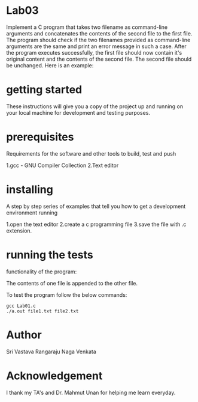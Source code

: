 # Lab03

Implement a C program that takes two filename as command-line arguments and 
concatenates the contents of the second file to the first file.  The program should 
check if the two filenames provided as command-line arguments are the same and 
print an error message in such a case. After the program executes successfully, the 
first file should now contain it's original content and the contents of the second file. 
The second file should be unchanged. Here is an example: 

# getting started

These instructions will give you a copy of the project up and running on your local machine for development and testing purposes.

# prerequisites

Requirements for the software and other tools to build, test and push

1.gcc - GNU Compiler Collection
2.Text editor

# installing 

A step by step series of examples that tell you how to get a development environment running

1.open the text editor
2.create a c programming file
3.save the file with .c extension.

# running the tests

functionality of the program: 

The contents of one file is appended to the other file.

To test the program follow the below commands:
```
gcc Lab01.c
./a.out file1.txt file2.txt
```
# Author 
Sri Vastava Rangaraju Naga Venkata


# Acknowledgement

I thank my TA's and Dr. Mahmut Unan for helping me learn everyday.




